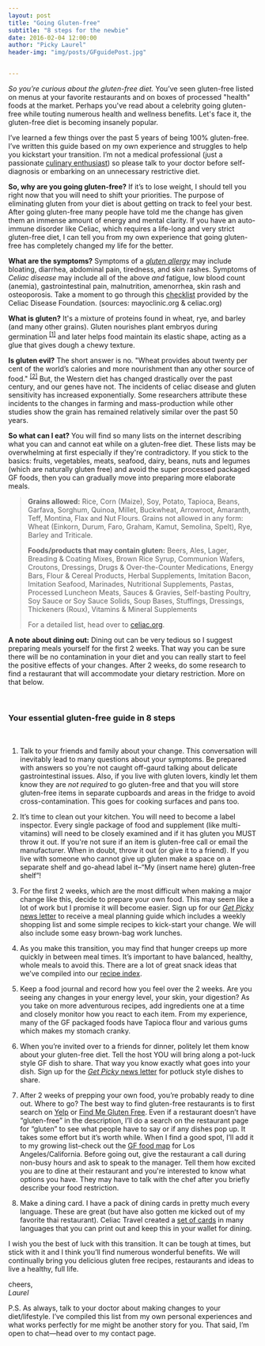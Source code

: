 ```yaml
---
layout: post
title: "Going Gluten-free"
subtitle: "8 steps for the newbie"
date: 2016-02-04 12:00:00
author: "Picky Laurel"
header-img: "img/posts/GFguidePost.jpg"


---
```


*So you’re curious about the gluten-free diet.* You’ve seen gluten-free listed on menus at your favorite restaurants and on boxes of processed "health" foods at the market. Perhaps you've read about a celebrity going gluten-free while touting numerous health and wellness benefits. Let's face it, the gluten-free diet is becoming insanely popular.


I’ve learned a few things over the past 5 years of being 100% gluten-free. I’ve written this guide based on my own experience and struggles to help you kickstart your transition. I’m not a medical professional (just a passionate [culinary enthusiast](http://www.saveur.com/stop-saying-foodie)) so please talk to your doctor before self-diagnosis or embarking on an unnecessary restrictive diet.


__So, why are you going gluten-free?__ If it’s to lose weight, I should tell you right now that you will need to shift your priorities. The purpose of eliminating gluten from your diet is about getting  on track to feel your best. After going gluten-free many people have told me the change has given them an immense amount of energy and mental clarity. If you have an auto-immune disorder like Celiac, which requires a life-long and very strict gluten-free diet, I can tell you from my own experience that going gluten-free has completely changed my life for the better.


__What are the symptoms?__ Symptoms of a [*gluten allergy*](https://celiac.org/celiac-disease/non-celiac-gluten-sensitivity/) may include bloating, diarrhea, abdominal pain, tiredness, and skin rashes. Symptoms of *Celiac disease* may include all of the above _and_ fatigue, low blood count (anemia), gastrointestinal pain, malnutrition, amenorrhea, skin rash and osteoporosis. Take a moment to go through this [checklist](https://celiac.org/celiac-disease/symptomssigns/checklist/) provided by the Celiac Disease Foundation. (sources: mayoclinic.org & celiac.org)


__What is gluten?__ It's a mixture of proteins found in wheat, rye, and barley (and many other grains). Gluten nourishes plant embryos during germination <sup>[[1]](http://www.livescience.com/39726-what-is-gluten.html)</sup> and later helps food maintain its elastic shape, acting as a glue that gives dough a chewy texture.


__Is gluten evil?__ The short answer is no. "Wheat provides about twenty per cent of the world’s calories and more nourishment than any other source of food." <sup>[[2]](http://www.newyorker.com/magazine/2014/11/03/grain)</sup> But, the Western diet has changed drastically over the past century, and our genes have not. The incidents of celiac disease and gluten sensitivity has increased exponentially. Some researchers attribute these incidents to the changes in farming and mass-production while other studies show the grain has remained relatively similar over the past 50 years.


__So what can I eat?__ You will find so many lists on the internet describing what you can and cannot eat while on a gluten-free diet. These lists may be overwhelming at first especially if they're contradictory. If you stick to the basics: fruits, vegetables, meats, seafood, dairy, beans, nuts and legumes (which are naturally gluten free) and avoid the super processed packaged GF foods, then you can gradually move into preparing more elaborate meals.


> __Grains allowed:__ Rice, Corn (Maize), Soy, Potato, Tapioca, Beans, Garfava, Sorghum, Quinoa, Millet, Buckwheat, Arrowroot, Amaranth, Teff, Montina, Flax and Nut Flours.
Grains not allowed in any form: Wheat (Einkorn, Durum, Faro, Graham, Kamut, Semolina, Spelt), Rye, Barley and Triticale.
>
> __Foods/products that may contain gluten:__ Beers, Ales, Lager, Breading & Coating Mixes, Brown Rice Syrup, Communion Wafers, Croutons, Dressings, Drugs & Over-the-Counter Medications, Energy Bars, Flour & Cereal Products, Herbal Supplements, Imitation Bacon, Imitation Seafood, Marinades, Nutritional Supplements, Pastas, Processed Luncheon Meats, Sauces & Gravies, Self-basting Poultry, Soy Sauce or Soy Sauce Solids, Soup Bases, Stuffings, Dressings, Thickeners (Roux), Vitamins & Mineral Supplements
>
>For a detailed list, head over to [celiac.org](https://celiac.org/live-gluten-free/glutenfreediet/sources-of-gluten/).


__A note about dining out:__ Dining out can be very tedious so I suggest preparing meals yourself for the first 2 weeks. That way you can be sure there will be no contamination in your diet and you can really start to feel the positive effects of your changes. After 2 weeks, do some research to find a restaurant that will accommodate your dietary restriction. More on that below.

<br/>


### Your essential gluten-free guide in 8 steps  
<br/>

1. Talk to your friends and family about your change. This conversation will inevitably lead to many questions about your symptoms. Be prepared with answers so you're not caught off-gaurd talking about delicate gastrointestinal issues.  Also, if you live with gluten lovers, kindly let them know they are _not required_ to go gluten-free and that you will store gluten-free items in separate cupboards and areas in the fridge to avoid cross-contamination. This goes for cooking surfaces and pans too.


2. It’s time to clean out your kitchen. You will need to become a label inspector. Every single package of food and supplement (like multi-vitamins) will need to be closely examined and if it has gluten you MUST throw it out. If you're not sure if an item is gluten-free call or email the manufacturer. When in doubt, throw it out (or give it to a friend).  If you live with someone who cannot give up gluten make a space on a separate shelf and go-ahead label it–“My (insert name here) gluten-free shelf”!


3. For the first 2 weeks, which are the most difficult when making a major change like this, decide to prepare your own food. This may seem like a lot of work but I promise it will become easier. Sign up for our [*Get Picky* news letter](http://getpicky.co/recipes/) to receive a meal planning guide which includes a weekly shopping list and some simple recipes to kick-start your change. We will also include some easy brown-bag work lunches.


4. As you make this transition, you may find that hunger creeps up more quickly in between meal times. It’s important to have balanced, healthy, whole meals to avoid this. There are a lot of great snack ideas that we’ve compiled into our [recipe index](http://getpicky.co/recipes/).


5. Keep a food journal and record how you feel over the 2 weeks. Are you seeing any changes in your energy level, your skin, your digestion? As you take on more adventurous recipes, add ingredients one at a time and closely monitor how you react to each item. From my experience, many of the GF packaged foods have Tapioca flour and various gums which makes my stomach cranky.


6. When you’re invited over to a friends for dinner, politely let them know about your gluten-free diet. Tell the host YOU will bring along a pot-luck style GF dish to share. That way you know exactly what goes into your dish. Sign up for the [*Get Picky* news letter](http://getpicky.co/recipes/) for potluck style dishes to share.


7. After 2 weeks of prepping your own food, you’re probably ready to dine out. Where to go? The best way to find gluten-free restaurants is to first search on [Yelp](http://www.yelp.com/) or [Find Me Gluten Free](http://www.findmeglutenfree.com/). Even if a restaurant doesn’t have “gluten-free” in the description, I’ll do a search on the restaurant page for “gluten” to see what people have to say or if any dishes pop up. It takes some effort but it’s worth while. When I find a good spot, I’ll add it to my growing list–check out the [GF food map](http://getpicky.co/map/) for Los Angeles/California. Before going out, give the restaurant a call during non-busy hours and ask to speak to the manager. Tell them how excited you are to dine at their restaurant and you're interested to know what options you have. They may have to talk with the chef after you briefly describe your food restriction.


8. Make a dining card. I have a pack of dining cards in pretty much every language. These are great (but have also gotten me kicked out of my favorite thai restaurant). Celiac Travel created a [set of cards](http://www.celiactravel.com/cards/) in many languages that you can print out and keep this in your wallet for dining.


I wish you the best of luck with this transition. It can be tough at times, but stick with it and I think you’ll find numerous wonderful benefits. We will continually bring you delicious gluten free recipes, restaurants and ideas to live a healthy, full life.

cheers,<br/>
_Laurel_

P.S. As always, talk to your doctor about making changes to your diet/lifestyle. I’ve compiled this list from my own personal experiences and what works perfectly for me might be another story for you. That said, I’m open to chat—head over to my contact page.
